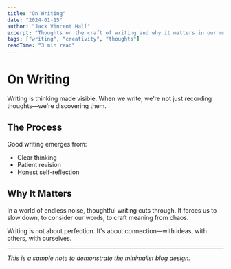 ```yaml
---
title: "On Writing"
date: "2024-01-15"
author: "Jack Vincent Hall"
excerpt: "Thoughts on the craft of writing and why it matters in our modern world."
tags: ["writing", "creativity", "thoughts"]
readTime: "3 min read"
---
```


# On Writing

Writing is thinking made visible. When we write, we're not just recording thoughts—we're discovering them.

## The Process

Good writing emerges from:
- Clear thinking
- Patient revision
- Honest self-reflection

## Why It Matters

In a world of endless noise, thoughtful writing cuts through. It forces us to slow down, to consider our words, to craft meaning from chaos.

Writing is not about perfection. It's about connection—with ideas, with others, with ourselves.

---

*This is a sample note to demonstrate the minimalist blog design.*
